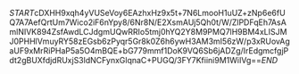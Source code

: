 $START$cDXHH9xqh4yVUSeVoy6EAzhxHz9x5t+7N6LmooH1uUZ+zNp6e6fUQ7A7AefQrtUm7Wico2iF6nYpy8/6Nr8N/E2XsmAUj5Qh0t/W/ZlPDFqEh7AsAmlNIVK894ZsfAwdLCJdgmUQwRRIo5tmj0hYQ2Y8M9PMQ7lH9BM4xLISJMJ0PHHlVmuyRY58zEGsb6zPyqr5Gr8k0Z6h6ywH3AM3mI56zW/p3xRUovAgaUF9xMrRiPHaP5a5O4mBQE+bG779mmf1DoK9VQ6Sb6jADZg/IrEdgmcfgjPdt2gBUXfdjdRUxjS3ldNCFynxGlqnaC+PUGQ/3FY7Kfiini9M1WiIVg==$END$